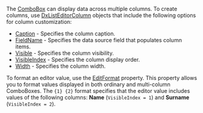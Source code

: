 The [ComboBox](https://docs.devexpress.com/Blazor/DevExpress.Blazor.DxComboBox-2) can display data across multiple columns. To create columns, use [DxListEditorColumn](https://docs.devexpress.com/Blazor/DevExpress.Blazor.DxListEditorColumn) objects that include the following options for column customization:

*   [Caption](https://docs.devexpress.com/Blazor/DevExpress.Blazor.DxListEditorColumn.Caption) - Specifies the column caption.
*   [FieldName](https://docs.devexpress.com/Blazor/DevExpress.Blazor.DxListEditorColumn.FieldName) - Specifies the data source field that populates column items.
*   [Visible](https://docs.devexpress.com/Blazor/DevExpress.Blazor.Base.DxDataColumnBase.Visible) - Specifies the column visibility.
*   [VisibleIndex](https://docs.devexpress.com/Blazor/DevExpress.Blazor.Base.DxDataColumnBase.VisibleIndex) - Specifies the column display order.
*   [Width](https://docs.devexpress.com/Blazor/DevExpress.Blazor.Base.DxDataColumnBase.Width) - Specifies the column width.

To format an editor value, use the [EditFormat](https://docs.devexpress.com/Blazor/DevExpress.Blazor.DxComboBox-2.EditFormat) property. This property allows you to format values displayed in both ordinary and multi-column ComboBoxes. The `{1} {2}` format specifies that the editor value includes values of the following columns: **Name** (`VisibleIndex = 1`) and **Surname** (`VisibleIndex = 2`).
